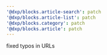 ```yaml
---
'@dxp/blocks.article-search': patch
'@dxp/blocks.article-list': patch
'@dxp/blocks.category': patch
'@dxp/blocks.article': patch
---
```


fixed typos in URLs
